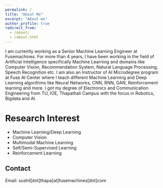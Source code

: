 ```yaml
---
permalink: /
title: "About Me"
excerpt: "About me"
author_profile: true
redirect_from: 
  - /about/
  - /about.html
---
```

I am currently working as a Senior Machine Learning Engineer at Fusemachines.
For more than 4 years, I have been working in the field of Artificial Intelligence specifically Machine Learning and domains like Computer Vision, Recommendation System, Natural Language Processing, Speech Recognition etc.
I am also an Instructor of AI Microdegree program at Fuse AI Center where I teach different Machine Learning and Deep Learning algorithms like Neural Networks, CNN, RNN, GAN, Reinforcement learning and more.
I got my degree of Electronics and Communication Engineering from TU, IOE, Thapathali Campus with the focus in Robotics, Bigdata and AI.

Research Interest
======
* Machine Learning/Deep Learning
* Computer Vision
* Multimodal Machine Learning
* Self/Semi-Supervised Learning
* Reinforcement Learning

Contact
------
Email: sushil[dot]thapa[at]fusemachines[dot]com